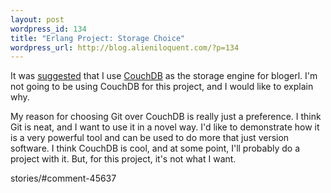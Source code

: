 ```yaml
---
layout: post
wordpress_id: 134
title: "Erlang Project: Storage Choice"
wordpress_url: http://blog.alieniloquent.com/?p=134
---
```

It was [suggested][1] that I use [CouchDB][2] as the storage engine for
blogerl. I'm not going to be using CouchDB for this project, and I would like
to explain why.

My reason for choosing Git over CouchDB is really just a preference. I think
Git is neat, and I want to use it in a novel way. I'd like to demonstrate how
it is a very powerful tool and can be used to do more that just version
software. I think CouchDB is cool, and at some point, I'll probably do a
project with it. But, for this project, it's not what I want.

   [1]: http://blog.alieniloquent.com/2008/09/08/erlang-project-
stories/#comment-45637

   [2]: http://couchdb.org/

